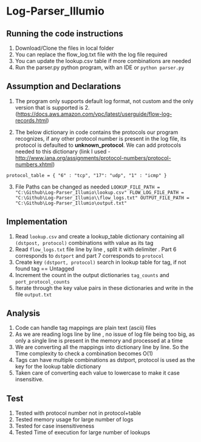 # Log-Parser_Illumio

## Running the code instructions
1) Download/Clone the files in local folder
2) You can replace the flow_log.txt file with the log file required
3) You can update the lookup.csv table if more combinations are needed
4) Run the parser.py python program, with an IDE or `python parser.py`
 
## Assumption and Declarations
1)  The program only supports default log format, not custom and the only version that is supported is 2. (https://docs.aws.amazon.com/vpc/latest/userguide/flow-log-records.html)

2) The below dictionary in code contains the protocols our program recognizes, if any other protocol number is present in the log file, its protocol is defaulted to **unknown_protocol**. We can add protocols needed to this dictionary (link I used - http://www.iana.org/assignments/protocol-numbers/protocol-numbers.xhtml)

`protocol_table = {
    "6" : "tcp",
    "17": "udp",
    "1" : "icmp"
}`

3) File Paths can be changed as needed
`LOOKUP_FILE_PATH = "C:\Github\Log-Parser_Illumio\lookup.csv"
FLOW_LOG_FILE_PATH = "C:\Github\Log-Parser_Illumio\\flow_logs.txt"
OUTPUT_FILE_PATH = "C:\Github\Log-Parser_Illumio\output.txt"`

## Implementation
1) Read `lookup.csv` and create a lookup_table dictionary containing all `(dstpost, protocol)` combinations with value as its tag
2) Read `flow_logs.txt` file line by line , split it with delimiter . Part 6 corresponds to `dstport` and part 7 corresponds to `protocol`
3) Create key `(dstport, protocol)` search in lookup table for tag, if not found tag == Untagged
4) Increment the count in the output dictionaries `tag_counts` and `port_protocol_counts`
5) Iterate through the key value pairs in these dictionaries and write in the file `output.txt`

## Analysis
1) Code can handle tag mappings are plain text (ascii) files
2) As we are reading logs line by line , no issue of log file being too big, as only a single line is present in the memory and processed at a time
3) We are converting all the mappings into dictionary line by line. So the Time complexity to check a combination becomes O(1)
4) Tags can have multiple combinations as dstport, protocol is used as the key for the lookup table dictionary
5) Taken care of converting each value to lowercase to make it case insensitive.

## Test
1) Tested with protocol number not in protocol+table
2) Tested memory usage for large number of logs
3) Tested for case insensitiveness
4) Tested Time of execution for large number of lookups
